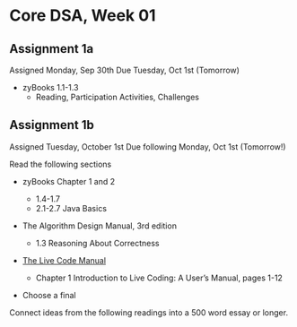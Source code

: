 # Core DSA, Week 01

## Assignment 1a
Assigned Monday, Sep 30th
Due Tuesday, Oct 1st (Tomorrow)

* zyBooks 1.1-1.3
  * Reading, Participation Activities, Challenges

## Assignment 1b
Assigned Tuesday, October 1st
Due following Monday, Oct 1st (Tomorrow!)

Read the following sections

* zyBooks Chapter 1 and 2
  * 1.4-1.7 
  * 2.1-2.7 Java Basics

* The Algorithm Design Manual, 3rd edition
  * 1.3 Reasoning About Correctness

* [The Live Code Manual]()
  * Chapter 1 Introduction to Live Coding: A User’s Manual, pages 1-12

* Choose a final 
 
Connect ideas from the following readings into a 500 word essay or longer.

